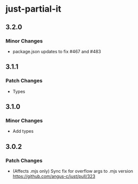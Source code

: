 # just-partial-it

## 3.2.0

### Minor Changes

- package.json updates to fix #467 and #483

## 3.1.1

### Patch Changes

- Types

## 3.1.0

### Minor Changes

- Add types

## 3.0.2

### Patch Changes

- (Affects .mjs only) Sync fix for overflow args to .mjs version https://github.com/angus-c/just/pull/323
